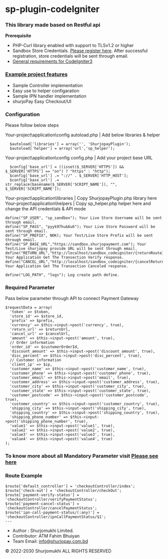 # sp-plugin-codeIgniter

### This library made based on Restful api
**Prerequisite**
  - PHP-Curl library enabled with support to TLSv1.2 or higher
  - Sandbox Store Credentials.
  [Please register here](https://shurjopay.com.bd/#merchant). After successful registration, store credentials will be sent through email.
  - [General requirements for CodeIgniter3](https://codeigniter.com/userguide3/general/requirements.html)
  
  ### [Example project features](https://github.com/shurjopay-plugins/sp-plugin-codeIgniter)
  - Sample Controller implementation
  - Easy use to helper configaration
  - Sample IPN handler implementation
  - shurjoPay Easy Checkout/UI
  
 ### Configuration
  Please follow below steps
  
   Your-project\application\config autoload.php | Add below libraries & helper
      
      $autoload['libraries'] = array('', 'ShurjopayPlugin');
      $autoload['helper'] = array('url','sp_helper');
      
   Your-project\application\config config.php | Add your project base URL
     
      $config['base_url'] = ((isset($_SERVER['HTTPS']) && $_SERVER['HTTPS'] == "on") ? "https" : "http");
      $config['base_url'] .= "://" . $_SERVER['HTTP_HOST'];
      $config['base_url'] .= str_replace(basename($_SERVER['SCRIPT_NAME']), "", $_SERVER['SCRIPT_NAME']);

  Your-project\application\libraries | Copy ShurjopayPlugin.php library here
  Your-project\application\helpers | Copy sp_helper.php helper here and change the API credentials & API mode

    define("SP_USER", "sp_sandbox"); Your Live Store Username will be sent through email.
    define("SP_PASS", "pyyk97hu&6u6"); Your Live Store Password will be sent through email.
    define("SP_PREFIX", NOK); Your Test/Live Store Prefix will be sent through email.
    define("SP_BASE_URL","https://sandbox.shurjopayment.com"); Your Test/Live shurjopay provide URL will be sent through email.
    define("RETURN_URL","http://localhost/sandbox_codeigniter/{returnRoute}"); Your Application Get The Transection Verify response. 
    define("CANCEL_URL","http://localhost/sandbox_codeigniter/{cancelReturnRoute}"); Your Application Get The Transection Canceled response.

    define("LOG_PATH", "logs"); Log create path define.
    
  ### Required Parameter
  
  Pass below parameter through API to connect Payment Gateway
  
    $requestData = array(
      'token' => $token,
      'store_id' => $store_id,
      'prefix' => $prefix,
      'currency' => $this->input->post('currency', true),
      'return_url' => $returnUrl,
      'cancel_url' => $cancelUrl,
      'amount' => $this->input->post('amount', true),
      // Order information
      'order_id' => $customerOrderId,
      'discount_amount' => $this->input->post('discount_amount', true),
      'disc_percent' => $this->input->post('disc_percent', true),
      // Customer information
      'client_ip' => $ip,
      'customer_name' => $this->input->post('customer_name', true),
      'customer_phone' => $this->input->post('customer_phone', true),
      'customer_email' => $this->input->post('email', true),
      'customer_address' => $this->input->post('customer_address', true),
      'customer_city' => $this->input->post('customer_city', true),
      'customer_state' => $this->input->post('customer_state', true),
      'customer_postcode' => $this->input->post('customer_postcode', true),
      'customer_country' => $this->input->post('customer_country', true),
      'shipping_city' => $this->input->post('shipping_city', true),
      'shipping_country' => $this->input->post('shipping_country', true),
      'shipping_phone_number' => $this->input->post('shipping_phone_number', true),
      'value1' => $this->input->post('value1', true),
      'value2' => $this->input->post('value2', true),
      'value3' => $this->input->post('value3', true),
      'value4' => $this->input->post('value4', true)
    );

  ### To know more about all Mandatory Parameter visit [Please see here](https://docs.google.com/document/d/19J4HE0j873nBJqcN-uRBYYAa_qBA3p1XSY-jy2fwvEE/)
  
  ### Route Example
  
    $route['default_controller'] = 'checkoutController/index';
    $route['check-out'] = 'checkoutController/checkOut';
    $route['payment-verify-status'] = 'checkoutController/verifyPaymentStatus';
    $route['payment-cancel-status'] = 'checkoutController/cancelPaymentStatus';
    $route['ipn-call-payment-status/(:any)'] = 'checkoutController/ipnCallPaymentStatus/$1';
    ---
   - Author : Shurjomukhi Limited.
   - Contributor: ATM Fahim Bhuiyan
   - Team Email:
      info@shurjopay.com.bd
      
   © 2022-2030 Shurjomukhi ALL RIGHTS RESERVED

